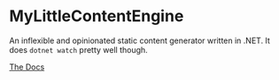 # MyLittleContentEngine

An inflexible and opinionated static content generator written in .NET. It does `dotnet watch` pretty well though.

[The Docs](https://phil-scott-78.github.io/MyLittleContentEngine/)